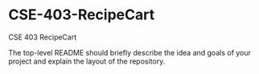 # CSE-403-RecipeCart
CSE 403 RecipeCart

The top-level README should briefly describe the idea and goals of your project and explain the layout of the repository.


